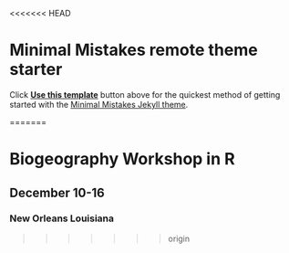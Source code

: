 <<<<<<< HEAD
# Minimal Mistakes remote theme starter

Click [**Use this template**](https://github.com/mmistakes/mm-github-pages-starter/generate) button above for the quickest method of getting started with the [Minimal Mistakes Jekyll theme](https://github.com/mmistakes/minimal-mistakes).

=======
# Biogeography Workshop in R

## December 10-16
### New Orleans Louisiana
>>>>>>> origin
